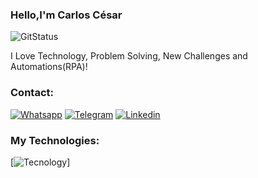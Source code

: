 ### Hello,I'm Carlos César

![GitStatus](https://github-readme-stats.vercel.app/api?username=ninjanoobplay&theme=blue-green)

I Love Technology, Problem Solving, New Challenges and Automations(RPA)!

### Contact:
[![Whatsapp](https://img.shields.io/badge/WhatsApp-25D366?style=for-the-badge&logo=whatsapp&logoColor=white)](https://wa.me/5537998188144) [![Telegram](https://img.shields.io/badge/Telegram-2CA5E0?style=for-the-badge&logo=telegram&logoColor=white)](https://t.me/ninjanoobplay) [![Linkedin](https://img.shields.io/badge/LinkedIn-0077B5?style=for-the-badge&logo=linkedin&logoColor=white)](https://www.linkedin.com/in/carlos-cesar-781785234/)

### My Technologies:
[![Tecnology](https://github-readme-stats.vercel.app/api/top-langs/?username=ninjanoobplay&theme=blue-green)]
